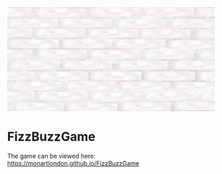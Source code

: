 <!--![background image](background.png) -->

<img src="https://github.com/monartlondon/monartlondon/blob/main/IMG_1147.JPG" height="240" width="480">

# FizzBuzzGame

The game can be viewed here:
https://monartlondon.github.io/FizzBuzzGame

